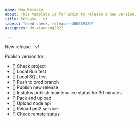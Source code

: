```yaml
---
name: New Release
about: This template is for admin to release a new version.
title: Release - v1
labels: "need check, release \U0001F389"
assignees: dy-xiaodong2022

---
```


New release - v1

Publish version for:
- [] Check project
- [] Local Run test
- [] Local SQL test
- [] Push to prod branch
- [] Publish new release
- [] Instatus publish maintenance status for 30 minutes
- [] Pack and upload
- [] Upload node api
- [] Reload pm2 service
- [] Check remote status
